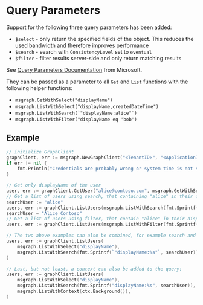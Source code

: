 # Query Parameters

Support for the following three query parameters has been added:

* `$select` - only return the specified fields of the object. This reduces the used bandwidth and therefore improves performance
* `$search` - search with `ConsistencyLevel` set to `eventual`
* `$filter` - filter results server-side and only return matching results

See [Query Parameters Documentation](https://docs.microsoft.com/en-us/graph/query-parameters) from Microsoft.

They can be passed as a parameter to all `Get` and `List` functions with the following helper functions:

* `msgraph.GetWithSelect("displayName")`
* `msgraph.ListWithSelect("displayName,createdDateTime")`
* ``msgraph.ListWithSearch(`"displayName:alice"`)``
* `msgraph.ListWithFilter("displayName eq 'bob')`

## Example

````go
// initialize GraphClient
graphClient, err := msgraph.NewGraphClient("<TenantID>", "<ApplicationID>", "<ClientSecret>")
if err != nil {
    fmt.Println("Credentials are probably wrong or system time is not synced: ", err)
}

// Get only displayName of the user
user, err := graphClient.GetUser("alice@contoso.com", msgraph.GetWithSelect("displayName"))
// Get a list of users using search, that containing "alice" in their displayName:
searchUser := "alice"
users, err := graphClient.ListUsers(msgraph.ListWithSearch(fmt.Sprintf(`"displayName:%s"`, searchUser)))
searchUser = "Alice Contoso"
// Get a list of users using filter, that contain "alice" in their displayName:
users, err := graphClient.ListUsers(msgraph.ListWithFilter(fmt.Sprintf("displayName eq '%s'", searchUser)))

// The two above examples can also be combined, for example search and select:
users, err := graphClient.ListUsers(
	msgraph.ListWithSelect("displayName"),
	msgraph.ListWithSearch(fmt.Sprintf(`"displayName:%s"`, searchUser)),
)

// Last, but not least, a context can also be added to the query:
users, err := graphClient.ListUsers(
	msgraph.ListWithSelect("displayName"),
	msgraph.ListWithSearch(fmt.Sprintf("displayName:%s", searchUser)),
	msgraph.ListWithContext(ctx.Background()),
)
````

